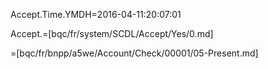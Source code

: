 Accept.Time.YMDH=2016-04-11:20:07:01

Accept.=[bqc/fr/system/SCDL/Accept/Yes/0.md]
  
=[bqc/fr/bnpp/a5we/Account/Check/00001/05-Present.md]

